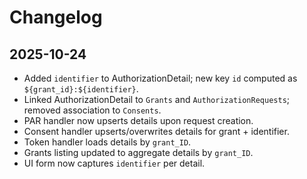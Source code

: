 # Changelog

## 2025-10-24
- Added `identifier` to AuthorizationDetail; new key `id` computed as `${grant_id}:${identifier}`.
- Linked AuthorizationDetail to `Grants` and `AuthorizationRequests`; removed association to `Consents`.
- PAR handler now upserts details upon request creation.
- Consent handler upserts/overwrites details for grant + identifier.
- Token handler loads details by `grant_ID`.
- Grants listing updated to aggregate details by `grant_ID`.
- UI form now captures `identifier` per detail.
